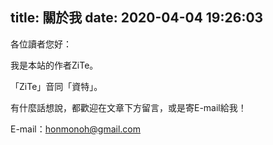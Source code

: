 title: 關於我
date: 2020-04-04 19:26:03
---
各位讀者您好：

我是本站的作者ZiTe。

「ZiTe」音同「資特」。

有什麼話想說，都歡迎在文章下方留言，或是寄E-mail給我！

E-mail：honmonoh@gmail.com